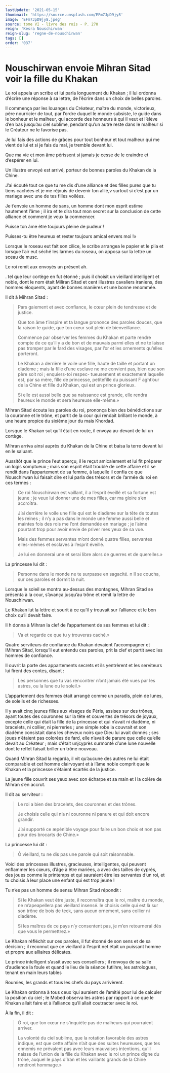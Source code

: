 ```yaml
---
lastUpdate: '2021-05-15'
thumbnail: 'https://source.unsplash.com/EFm7JpD9jy8'
image: 'EFm7JpD9jy8.jpeg'
source: tome VI - livre des rois - P. 270
reign: 'Kesra Nouschirwan'
reign-slug: 'regne-de-nouschirwan'
tags: []
order: '037'
---
```


# Nouschirwan envoie Mihran Sitad voir la fille du Khakan

Le roi appela un scribe et lui parla longuement du Khakan ; il lui ordonna d’écrire une réponse à sa lettre, de l’écrire dans un choix de belles paroles.

Il commença par les louanges du Créateur, maître du monde, victorieux, père nourricier de tout, par l’ordre duquel le monde subsiste, le guide dans le bonheur et le malheur, qui accorde des honneurs à qui il veut et l’élève d’en bas jusqu’au ciel sublime, pendant qu’un autre reste dans le malheur si le Créateur ne le favorise pas.

Je lui fais des actions de grâces pour tout bonheur et tout malheur qui me vient de lui et si je fais du mal, je tremble devant lui.

Que ma vie et mon âme périssent si jamais je cesse de le craindre et d’espérer en lui.

Un illustre envoyé est arrivé, porteur de bonnes paroles du Khakan de la Chine.

J’ai écouté tout ce que tu me dis d’une alliance et des filles pures que tu tiens cachées et je me réjouis de devenir ton allié,v surtout si c’est par un mariage avec une de tes filles voilées.

Je t’envoie un homme de sans, un homme dont mon esprit estime hautement l’âme ; il ira et te dira tout mon secret sur la conclusion de cette alliance et comment je veux la commencer.

Puisse ton âme être toujours pleine de pudeur !

Puisses-tu être heureux et rester toujours amical envers moi !»

Lorsque le roseau eut fait son cilice, le scribe arrangea le papier et le plia et lorsque l’air eut séché les larmes du roseau, on apposa sur la lettre un sceau de musc.

Le roi remit aux envoyés un présent ah.

. tel que leur cortège en fut étonné ; puis il choisit un vieillard intelligent et noble, dont le nom était Miliran Sitad et cent illustres cavaliers iraniens, des hommes éloquents, ayant de bonnes manières et une bonne renommée.

Il dit à Mihran Sitad :

> Pars gaiement et avec confiance, le cœur plein de tendresse et de justice.
>
> Que ton âme t’inspire et ta langue prononce des paroles douces, que la raison te guide, que ton cœur soit plein de bienveillance.
>
> Commence par observer les femmes du Khakan et parte rendre compte de ce qu’il y a de bon et de mauvais parmi elles et ne te laisse pas tromper par le fard des visages, par l’or et les ornements qu’elles porteront.
>
> Le Khakan a derrière le voile une fille, haute de taille et portant un diadème ; mais la fille d’une esclave ne me convient pas, bien que son père soit roi ; enquiers-toi respec- tueusement et exactement laquelle est, par sa mère, fille de princesse, petitefille du puissant F aght’our de la Chine et fille du Khakan, qui est un prince glorieux.
>
> Si elle est aussi belle que sa naissance est grande, elle rendra heureux le monde et sera heureuse elle-même.»

Mihran Sitad écouta les paroles du roi, prononça bien des bénédictions sur la couronne et le trône, et partit de la cour qui rendait brillant le monde, à une heure propice du sixième jour du mais Khordad.

Lorsque le Khakan sut qu’il était en route, il envoya au-devant de lui un cortège.

Mihran arriva ainsi auprès du Khakan de la Chine et baisa la terre devant lui en le saluant.

Aussitôt que le prince l’eut aperçu, il le reçut amicalement et lui fit préparer un logis somptueux ; mais son esprit était troublé de cette affaire et il se rendit dans l’appartement de sa femme, à laquelle il confia ce que Nouschirwan lui faisait dire et lui parla des trésors et de l’armée du roi en ces termes :

> Ce roi Nouschirwan est vaillant, il a l’esprit éveillé et sa fortune est jeune ; je veux lui donner une de mes filles, car ma gloire s’en accroîtra.
>
> J’ai derrière le voile une fille qui est le diadème sur la tête de toutes les reines ; il n’y a pas dans le monde une femme aussi belle et maintes fois des rois me l’ont demandée en mariage ; je l’aime pourtant trop pour avoir envie de priver mes yeux de sa vue.
>
> Mais des femmes servantes m’ont donné quatre filles, servantes elles-mêmes et esclaves à l’esprit éveillé.
>
> Je lui en donnerai une et serai libre alors de guerres et de querelles.»

La princesse lui dit :

> Personne dans le monde ne te surpasse en sagacité. n Il se coucha, sur ces paroles et dormit la nuit.

Lorsque le soleil se montra au-dessus des montagnes, Mihran Sitad se présenta à la cour, s’avança jusqu’au trône et remit la lettre de Nouschirwan.

Le Khakan lut la lettre et sourit à ce qu’il y trouvait sur l’alliance et le bon choix qu’il devait faire.

Il 
h
donna à Mihran la clef de l’appartement de ses femmes et lui dit :

> Va et regarde ce que tu y trouveras caché.»

Quatre serviteurs de confiance du Khakan devaient l’accompagner et lMihran Sitad, lorsqu’il eut entendu ces paroles, prit la clef et partit avec les hommes de confiance.

Il ouvrit la porte des appartements secrets et ils yentrèrent et les serviteurs lui firent des contes, disant :

> Les personnes que tu vas rencontrer n’ont jamais été vues par les astres, ou la lune ou le soleil.»

L’appartement des femmes était arrangé comme un paradis, plein de lunes, de soleils et de richesses.

Il y avait cinq jeunes filles aux visages de Péris, assises sur des trônes, ayant toutes des couronnes sur la tête et couvertes de trésors de joyaux, excepte celle qui était la fille de la princesse et qui n’avait ni diadème, ni bracelets, ni collier, ni pierreries ; une simple robe la couvrait et son diadème consistait dans les cheveux noirs que Dieu lui avait donnés ; ses joues n’étaient pas colorées de fard, elle n’avait de parure que celle qu’elle devait au Créateur ; mais c’était unjcyprès surmonté d’une lune nouvelle dont le reflet faisait briller un trône nouveau.

Quand Mihran Sitad la regarda, il vit qu’aucune des autres ne lui était comparable et cet homme clairvoyant et à l’âme noble comprit que le Khakan et la princesse s’étaient écartés de la justice.

La jeune fille couvrit ses yeux avec son écharpe et sa main et l la colère de Mihran s’en accrut.

Il dit au serviteur :

> Le roi a bien des bracelets, des couronnes et des trônes.
>
> Je choisis celle qui n’a ni couronne ni panure et qui doit encore grandir.
>
> J’ai supporté ce æpénible voyage pour faire un bon choix et non pas pour des brocarts de Chine.»

La princesse lui dit :

> Ô vieillard, tu ne dis pas une parole qui soit raisonnable.

Voici des princesses illustres, gracieuses, intelligentes, qui peuvent enflammer les cœurs, d’âge à être mariées, a avec des tailles de cyprès, des joues comme le printemps et qui sauraient être les servantes d’un roi, et tu choisis à leur place une enfant qui est trop jeune !

Tu n’es pas un homme de sensu Mihran Sitad répondit :

> Si le Khakan veut être juste, il reconnaîtra que le roi, maître du monde, ne m’apeapellera pas vieillard insensé. le choisis celle qui est là sur son trône de bois de teck, sans aucun ornement, sans collier ni diadème.
>
> Si les maîtres de ce pays n’y consentent pas, je m’en retournerai dès que vous le permettrez.»

Le Khakan réfléchit sur ces paroles, il fut étonné de son sens et de sa décision ; il reconnut que ce vieillard à l’esprit net était un puissant homme et propre aux alliaires délicates.

Le prince intelligent s’assit avec ses conseillers ; il renvoya de sa salle d’audience la foule et quand le lieu de la séance futlihre, les astrologues, tenant en main leurs tables

Roumies, les grands et tous les chefs du pays arrivèrent.

Le Khakan ordonna à tous ceux ’qui auraient de l’amitié pour lui de calculer la position du ciel ; le Mobed observa les astres par rapport à ce que le Khakan allait faire et à l’alliance qu’il allait coutracter avec le roi.

À la fin, il dit :

> Ô roi, que ton cœur ne s’inquiète pas de malheurs qui pourraient arriver.
>
> La volonté du ciel sublime, que la rotation favorable des astres indique, est que cette affaire n’ait que des suites heureuses, que tes ennemis ne prévalent pas avec leurs mauvaises intentions, qu’il naisse de l’union de la fille du Khakan avec le roi un prince digne du trône, auquel le pays d’Iran et les vaillants grands de la Chine rendront hommage.»

